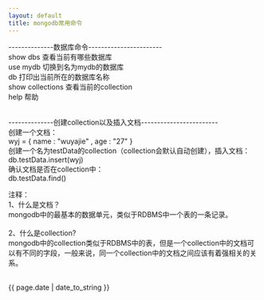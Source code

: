 ```yaml
---
layout: default
title: mongodb常用命令
---
```

<p>
--------------数据库命令-----------------------
</br>
show dbs 查看当前有哪些数据库 </br>
use mydb 切换到名为mydb的数据库 </br>
db	打印出当前所在的数据库名称 </br>
show collections 查看当前的collection</br>
help 帮助 </br>
</br>

--------------创建collection以及插入文档------------------------
</br>
创建一个文档：</br>
wyj = { name : "wuyajie" , age : "27" } </br>
创建一个名为testData的collection（collection会默认自动创建），插入文档：</br>
db.testData.insert(wyj)</br>
确认文档是否在collection中：</br>
db.testData.find()</br>

<div>
注释：</br>
1、什么是文档？</br>
mongodb中的最基本的数据单元，类似于RDBMS中一个表的一条记录。</br>
</br>
2、什么是collection?	</br>
mongodb中的collection类似于RDBMS中的表，但是一个collection中的文档可以有不同的字段，一般来说，同一个collection中的文档之间应该有着强相关的关系。</br>
</div>

</br>

</p>
<p>{{ page.date | date_to_string }}</p>